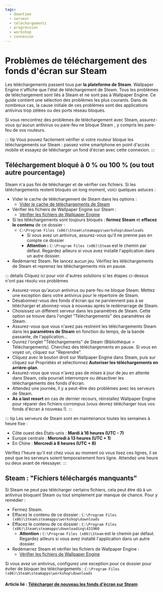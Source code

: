 ```yaml
---
tags:
  - downtime
  - serveur
  - téléchargements
  - progression
  - workshop
  - connexion
---
```


# Problèmes de téléchargement des fonds d'écran sur Steam

Les téléchargements passent tous par **la plateforme de Steam**. Wallpaper Engine n'affiche que l'état de téléchargement de Steam. Tous les problèmes de téléchargement sont liés à Steam et ne sont pas à Wallpaper Engine. Ce guide contient une sélection des problèmes les plus courants. Dans de nombreux cas, la cause initiale de ces problèmes sont des applications antivirus trop zélées ou des ports réseau bloqués.

Si vous rencontrez des problèmes de téléchargement avec Steam, assurez-vous qu'aucun antivirus ou pare-feu ne bloque Steam , y compris les pare-feu de vos routeurs.

::: tip Vous pouvez facilement vérifier si votre routeur bloque les téléchargements sur Steam : passez votre smartphone en point d'accès mobile et essayez de télécharger un fond d'écran avec cette connexion. :::

## Téléchargement bloqué à 0 % ou 100 % (ou tout autre pourcentage)
Steam n'a pas fini de télécharger et de vérifier ces fichiers. Si les téléchargements restent bloqués un long moment, voici quelques astuces :

* Vider le cache de téléchargement de Steam dans les options :
  * [Vider le cache de téléchargements de Steam](https://support.steampowered.com/kb_article.php?ref=3134-TIAL-4638)
* Vérifier les fichiers de Wallpaper Engine sur Steam :
  * [Vérifier les fichiers de Wallpaper Engine](https://support.steampowered.com/kb_article.php?ref=2037-QEUH-3335)
* Si les téléchargements sont toujours bloqués : **fermez Steam** et **effacez le contenu** de ce dossier :
  * `C:\Program Files (x86)\Steam\steamapps\workshop\downloads`
    * Si vous avez un antivirus, assurez-vous qu'il ne prenne pas en compte ce dossier
    * **Attention :** `C:\Program Files (x86)\Steam` est le chemin par défaut. Regardez ailleurs si vous avez installé l'application dans un autre dossier.
* Redémarrez Steam. Ne lancez aucun jeu. Vérifiez les téléchargements de Steam et reprenez les téléchargements mis en pause.

::: details Cliquez ici pour voir d'autres solutions si les étapes ci-dessus n'ont pas résolu vos problèmes
* Assurez-vous qu'aucun antivirus ou pare-feu ne bloque Steam. Mettez une exception dans votre antivirus pour le répertoire de Steam.
* Désabonnez-vous des fonds d'écran qui ne parviennent pas à se télécharger et abonnez-vous à nouveau après le redémarrage de Steam.
* Choisissez un différent serveur dans les paramètres de Steam. Cette option se trouve dans l'onglet "Téléchargements" des paramètres de Steam.
* Assurez-vous que vous n'avez pas restreint les téléchargements Steam dans les **paramètres de Steam** en fonction du temps, de la bande passante, de l'application...
* Ouvrez l'onglet "Téléchargements" de Steam (Bibliothèque > Téléchargements). Cherchez des téléchargements en pause. Si vous en voyez un, cliquez sur "Reprendre".
* Cliquez avec le bouton droit sur Wallpaper Engine dans Steam, puis sur cliquez sur Propriétés et sélectionnez **Autoriser les téléchargements en arrière-plan**.
* Assurez-vous que vous n'avez pas de mises à jour de jeu en attente dans Steam, cela pourrait interrompre ou désactiver les téléchargements des fonds d'écran.
* Attendez une journée, il y a peut-être des problèmes avec les serveurs de Steam.
* **As a last resort** en cas de dernier recours, réinstallez Wallpaper Engine pour réparer des fichiers corrompus (vous devrez télécharger tous vos fonds d'écran à nouveau !). :::

::: tip Les serveurs de Steam sont en maintenance toutes les semaines à heure fixe :

* Côte ouest des États-unis : **Mardi à 16 heures (UTC - 7)**
* Europe centrale : **Mercredi à 13 heures (UTC + 1)**
* En Chine : **Mercredi à 8 heures (UTC + 8)**

Vérifiez l'heure qu'il est chez vous au moment où vous lisez ces lignes, il se peut que les serveurs soient temporairement hors ligne. Attendez une heure ou deux avant de réessayer. :::

## Steam : "Fichiers téléchargés manquants"

Si Steam ne peut pas télécharger certains fichiers, cela peut être dû à un antivirus bloquant Steam ou tout simplement par manque de chance. Pour y remédier :

* Fermez Steam.
* Effacez le contenu de ce dossier : `C:\Program Files (x86)\Steam\steamapps\workshop\downloads`
* Effacez le contenu de ce dossier : `C:\Program Files (x86)\Steam\steamapps\downloading\431960`
  * **Attention :** `C:\Program Files (x86)\Steam` est le chemin par défaut. Regardez ailleurs si vous avez installé l'application dans un autre dossier.
* Redémarrez Steam et vérifier les fichiers de Wallpaper Engine :
  * [Vérifier les fichiers de Wallpaper Engine](https://support.steampowered.com/kb_article.php?ref=2037-QEUH-3335)

Si vous avez un antivirus, configurez une exception pour ce dossier pour éviter de bloquer les téléchargements : `C:\Program Files (x86)\Steam\steamapps\workshop\downloads`

#### Article lié : [Télécharger de nouveau les fonds d'écran sur Steam](/steam/redownload)